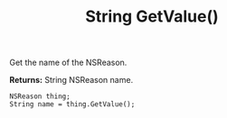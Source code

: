 ﻿---
uid: crmscript_ref_NSReason_GetValue
title: String GetValue()
intellisense: NSReason.GetValue
keywords: NSReason, GetValue
so.topic: reference
---

Get the name of the NSReason.

**Returns:** String NSReason name.

```crmscript
NSReason thing;
String name = thing.GetValue();
```

